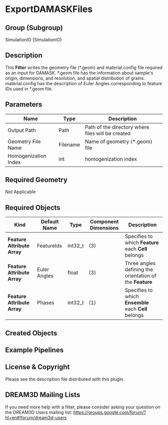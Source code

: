 # ExportDAMASKFiles #


## Group (Subgroup) ##

SimulationIO (SimulationIO)

## Description ##

This **Filter** writes the geometry file (*.geom) and material.config file required as an input for DAMASK. *.geom file has the information about sample's origin, dimensions, and resolution, and spatial distribution of grains. material.config has the description of Euler Angles corresponding to feature IDs used in *.geom file.

## Parameters ##

| Name | Type | Description |
|------|------|------|
| Output Path | Path | Path of the directory where files will be created |
| Geometry File Name | Filename | Name of geometry (*.geom) file |
| Homogenization Index | int | homogenization index |

## Required Geometry ##

Not Applicable

## Required Objects ##

| Kind | Default Name | Type | Component Dimensions | Description |
|------|--------------|-------------|---------|-----|
| **Feature Attribute Array** | FeatureIds | int32_t | (3) |  Specifies to which **Feature** each **Cell** belongs |
| **Feature Attribute Array** | Euler Angles | float | (3) | Three angles defining the orientation of the **Feature** |
| **Feature Attribute Array** | Phases | int32_t | (1) |  Specifies to which **Ensemble** each **Cell** belongs |

## Created Objects ##


## Example Pipelines ##


## License & Copyright ##

Please see the description file distributed with this plugin.

## DREAM3D Mailing Lists ##

If you need more help with a filter, please consider asking your question on the DREAM3D Users mailing list:
https://groups.google.com/forum/?hl=en#!forum/dream3d-users